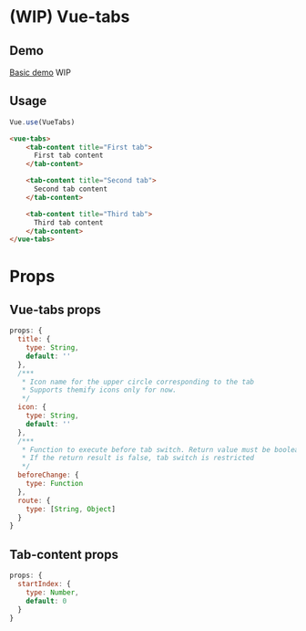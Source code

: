 # (WIP) Vue-tabs

## Demo
[Basic demo](https://jsfiddle.net/CristiJ/b44cc4dq/19/) WIP
## Usage
```js
Vue.use(VueTabs)
```
```html
<vue-tabs>
    <tab-content title="First tab">
      First tab content
    </tab-content>

    <tab-content title="Second tab">
      Second tab content
    </tab-content>

    <tab-content title="Third tab">
      Third tab content
    </tab-content>
</vue-tabs>
```

# Props

## Vue-tabs props
```js
props: {
  title: {
    type: String,
    default: ''
  },
  /***
   * Icon name for the upper circle corresponding to the tab
   * Supports themify icons only for now.
   */
  icon: {
    type: String,
    default: ''
  },
  /***
   * Function to execute before tab switch. Return value must be boolean
   * If the return result is false, tab switch is restricted
   */
  beforeChange: {
    type: Function
  },
  route: {
    type: [String, Object]
  }
}
```

## Tab-content props

```js
props: {
  startIndex: {
    type: Number,
    default: 0
  }
}
```
